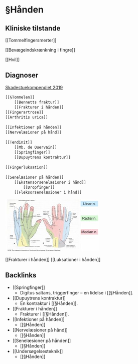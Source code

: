 # §Hånden
## Kliniske tilstande
[[Tommelfingersmerter]]

[[Bevægeindskrænkning i fingre]]

[[Hvil]]

## Diagnoser
[Skadestuekompendiet 2019](https://www.auh.dk/siteassets/afdelinger/falles-akut-afdeling/skadestuen/kompendium/handledhand/auh-skadestue-finger-hand-skade-28122019.pdf)

	[[§Tommelen]]
		[[Bennetts fraktur]]
		[[Frakturer i hånden]]
	[[Fingerartrose]]
	[[Arthritis urica]]

	[[Infektioner på hånden]]
	[[Nervelæsioner på hånd]]
	
	[[Tendinit]]
		[[Mb. de Quervain]]
		[[Springfinger]]
		[[Dupuytrens kontraktur]]

	[[Fingerluksation]]

	[[Senelæsioner på hånden]]
		[[Ekstensorsenelæsioner i hånd]]
			[[Dropfinger]]
		[[Fleksorsenelæsioner i hånd]]

![](BearImages/9CA0D519-080B-4193-B1CC-2981FCE5DA60-85278-000062FE2605B4B2/hand-nerve-distribution-6-best-images-of-hand-innervation-diagram-radial-nerve-cutaneous-300x168.jpg)

[[Frakturer i hånden]]
[[Luksationer i hånden]]

## Backlinks
* [[Springfinger]]
	* Digitus saltans, triggerfinger – en lidelse i [[§Hånden]].
* [[Dupuytrens kontraktur]]
	* En kontraktur i [[§Hånden]].
* [[Frakturer i hånden]]
	* Frakturer i [[§Hånden]].
* [[Infektioner på hånden]]
	* [[§Hånden]]
* [[Nervelæsioner på hånd]]
	* [[§Hånden]]
* [[Senelæsioner på hånden]]
	* [[§Hånden]]
* [[Undersøgelsesteknik]]
	* [[§Hånden]]

<!-- #anki/tag/med/Orto #anki/deck/Medicine -->

<!-- {BearID:F2A7D035-123D-4138-BB75-0863EF9287E7-85278-000062DF89A6F04B} -->
